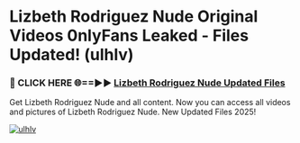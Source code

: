 # Lizbeth Rodriguez Nude Original Videos 0nlyFans Leaked - Files Updated! (ulhlv)

<h3>🔴 CLICK HERE 🌐==►► <a href="https://tinyurl.com/yc6ubb5a" rel="nofollow">Lizbeth Rodriguez Nude Updated Files</a></h3>

Get Lizbeth Rodriguez Nude and all content. Now you can access all videos and pictures of Lizbeth Rodriguez Nude. New Updated Files 2025!

[![ulhlv](https://i.imgur.com/7eu0CRL.gif)](https://tinyurl.com/yc6ubb5a)
